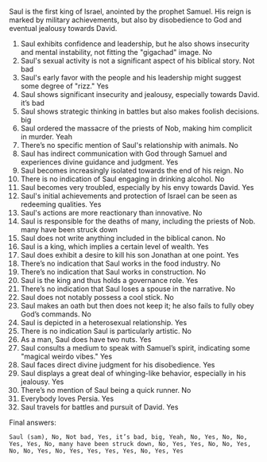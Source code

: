 Saul is the first king of Israel, anointed by the prophet Samuel. His reign is marked by military achievements, but also by disobedience to God and eventual jealousy towards David.

1. Saul exhibits confidence and leadership, but he also shows insecurity and mental instability, not fitting the "gigachad" image. No
2. Saul's sexual activity is not a significant aspect of his biblical story. Not bad
3. Saul's early favor with the people and his leadership might suggest some degree of "rizz." Yes
4. Saul shows significant insecurity and jealousy, especially towards David. it’s bad
5. Saul shows strategic thinking in battles but also makes foolish decisions. big
6. Saul ordered the massacre of the priests of Nob, making him complicit in murder. Yeah
7. There’s no specific mention of Saul's relationship with animals. No
8. Saul has indirect communication with God through Samuel and experiences divine guidance and judgment. Yes
9. Saul becomes increasingly isolated towards the end of his reign. No
10. There is no indication of Saul engaging in drinking alcohol. No
11. Saul becomes very troubled, especially by his envy towards David. Yes
12. Saul's initial achievements and protection of Israel can be seen as redeeming qualities. Yes
13. Saul's actions are more reactionary than innovative. No
14. Saul is responsible for the deaths of many, including the priests of Nob. many have been struck down
15. Saul does not write anything included in the biblical canon. No
16. Saul is a king, which implies a certain level of wealth. Yes
17. Saul does exhibit a desire to kill his son Jonathan at one point. Yes
18. There’s no indication that Saul works in the food industry. No
19. There’s no indication that Saul works in construction. No
20. Saul is the king and thus holds a governance role. Yes
21. There’s no indication that Saul loses a spouse in the narrative. No
22. Saul does not notably possess a cool stick. No
23. Saul makes an oath but then does not keep it; he also fails to fully obey God’s commands. No
24. Saul is depicted in a heterosexual relationship. Yes
25. There is no indication Saul is particularly artistic. No
26. As a man, Saul does have two nuts. Yes
27. Saul consults a medium to speak with Samuel’s spirit, indicating some "magical weirdo vibes." Yes
28. Saul faces direct divine judgment for his disobedience. Yes
29. Saul displays a great deal of whinging-like behavior, especially in his jealousy. Yes
30. There’s no mention of Saul being a quick runner. No
31. Everybody loves Persia. Yes
32. Saul travels for battles and pursuit of David. Yes

Final answers:

```Saul (sam), No, Not bad, Yes, it’s bad, big, Yeah, No, Yes, No, No, Yes, Yes, No, many have been struck down, No, Yes, Yes, No, No, Yes, No, No, Yes, No, Yes, Yes, Yes, Yes, No, Yes, Yes```